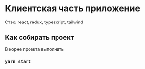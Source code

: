 # Клиентская часть приложение

Стэк: react, redux, typescript, tailwind

## Как собирать проект

В корне проекта выполнить

### `yarn start`
